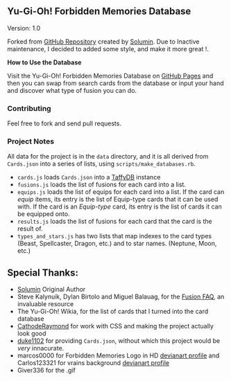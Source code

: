 ## Yu-Gi-Oh! Forbidden Memories Database

Version: 1.0

Forked from [GitHub Repository](https://github.com/Solumin/YGO-FM-FusionCalc) created by [Solumin](https://github.com/Solumin). Due to Inactive maintenance, I decided to added some style, and make it more great !.

**How to Use the Database**

Visit the Yu-Gi-Oh! Forbidden Memories Database on [GitHub
Pages](https://falsepopsky.github.io/YGO-FM-Database/) and then you can swap from search cards from the database or input your hand and discover what type of fusion you can do.

### Contributing

Feel free to fork and send pull requests.

### Project Notes

All data for the project is in the `data` directory, and it is all derived from
`Cards.json` into a series of lists, using `scripts/make_databases.rb`.

-   `cards.js` loads `Cards.json` into a [TaffyDB](http://www.taffydb.com/)
    instance
-   `fusions.js` loads the list of fusions for each card into a list.
-   `equips.js` loads the list of equips for each card into a list. If the card
    can _equip_ items, its entry is the list of Equip-type cards that it can be
    used with. If the card is an _Equip-type_ card, its entry is the list of cards
    it can be equipped onto.
-   `results.js` loads the list of fusions for each card that the card is the
    result of.
-   `types_and_stars.js` has two lists that map indexes to the card types (Beast,
    Spellcaster, Dragon, etc.) and to star names. (Neptune, Moon, etc.)

## Special Thanks:

-   [Solumin](https://github.com/Solumin) Original Author
-   Steve Kalynuik, Dylan Birtolo and Miguel Balauag, for the [Fusion
    FAQ](https://www.gamefaqs.com/ps/561010-yu-gi-oh-forbidden-memories/faqs/16613), an invaluable resource
-   The Yu-Gi-Oh! Wikia, for the list of cards that I turned into the card
    database
-   [CathodeRaymond](https://github.com/CathodeRaymond) for work with CSS and making the project actually look good
-   [duke1102](https://github.com/duke1102) for providing `Cards.json`, without which this project would be
    _very_ innacurate.
-   marcos0000 for Forbidden Memories Logo in HD [devianart profile](https://www.deviantart.com/marcos0000) and Carlos123321 for vrains background [devianart profile](https://www.deviantart.com/carlos123321)
-   Giver336 for the .gif
